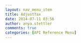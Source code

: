 ```yaml
---
layout: nav_menu_item
title: AdjustTax
date: 2014-07-11 03:56
author: anya.stettler
comments: true
categories: [API Reference Menu]
---
```


